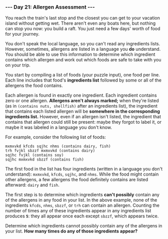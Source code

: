 ### --- Day 21: Allergen Assessment ---

You reach the train's last stop and the closest you can get to your
vacation island without getting wet. There aren't even any boats here, but
nothing can stop you now: you build a raft. You just need a few days' worth
of food for your journey.

You don't speak the local language, so you can't read any ingredients
lists. However, sometimes, allergens are listed in a language you **do**
understand. You should be able to use this information to determine which
ingredient contains which allergen and work out which foods are safe to
take with you on your trip.

You start by compiling a list of foods (your puzzle input), one food per
line. Each line includes that food's **ingredients list** followed by some or
all of the allergens the food contains.

Each allergen is found in exactly one ingredient. Each ingredient contains
zero or one allergen. **Allergens aren't always marked;** when they're listed
(as in `(contains nuts, shellfish)` after an ingredients list), the
ingredient that contains each listed allergen will be **somewhere in the
corresponding ingredients list.** However, even if an allergen isn't listed,
the ingredient that contains that allergen could still be present: maybe
they forgot to label it, or maybe it was labeled in a language you don't
know.

For example, consider the following list of foods:

```
mxmxvkd kfcds sqjhc nhms (contains dairy, fish)
trh fvjkl sbzzf mxmxvkd (contains dairy)
sqjhc fvjkl (contains soy)
sqjhc mxmxvkd sbzzf (contains fish)
```

The first food in the list has four ingredients (written in a language you
don't understand): `mxmxvkd`, `kfcds`, `sqjhc`, and `nhms`. While the food might
contain other allergens, a few allergens the food definitely contains are
listed afterward: `dairy` and `fish`.

The first step is to determine which ingredients **can't possibly** contain any
of the allergens in any food in your list. In the above example, none of
the ingredients `kfcds`, `nhms`, `sbzzf`, or `trh` can contain an allergen.
Counting the number of times any of these ingredients appear in any
ingredients list produces **`5`**: they all appear once each except `sbzzf`, which
appears twice.

Determine which ingredients cannot possibly contain any of the allergens in
your list. **How many times do any of those ingredients appear?**
